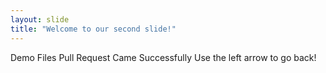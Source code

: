 ```yaml
---
layout: slide
title: "Welcome to our second slide!"
---
```

Demo Files Pull Request Came Successfully
Use the left arrow to go back!
